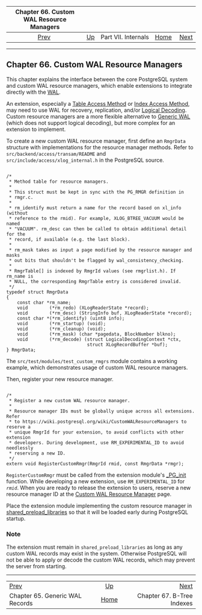 <!--?xml version="1.0" encoding="UTF-8" standalone="no"?-->

|           Chapter 66. Custom WAL Resource Managers          |                                            |                     |                                                       |                                                  |
| :---------------------------------------------------------: | :----------------------------------------- | :-----------------: | ----------------------------------------------------: | -----------------------------------------------: |
| [Prev](generic-wal.html "Chapter 65. Generic WAL Records")  | [Up](internals.html "Part VII. Internals") | Part VII. Internals | [Home](index.html "PostgreSQL 17devel Documentation") |  [Next](btree.html "Chapter 67. B-Tree Indexes") |

***

## Chapter 66. Custom WAL Resource Managers

This chapter explains the interface between the core PostgreSQL system and custom WAL resource managers, which enable extensions to integrate directly with the [WAL](wal.html "Chapter 30. Reliability and the Write-Ahead Log").

An extension, especially a [Table Access Method](tableam.html "Chapter 63. Table Access Method Interface Definition") or [Index Access Method](indexam.html "Chapter 64. Index Access Method Interface Definition"), may need to use WAL for recovery, replication, and/or [Logical Decoding](logicaldecoding.html "Chapter 49. Logical Decoding"). Custom resource managers are a more flexible alternative to [Generic WAL](generic-wal.html "Chapter 65. Generic WAL Records") (which does not support logical decoding), but more complex for an extension to implement.

To create a new custom WAL resource manager, first define an `RmgrData` structure with implementations for the resource manager methods. Refer to `src/backend/access/transam/README` and `src/include/access/xlog_internal.h` in the PostgreSQL source.

```

/*
 * Method table for resource managers.
 *
 * This struct must be kept in sync with the PG_RMGR definition in
 * rmgr.c.
 *
 * rm_identify must return a name for the record based on xl_info (without
 * reference to the rmid). For example, XLOG_BTREE_VACUUM would be named
 * "VACUUM". rm_desc can then be called to obtain additional detail for the
 * record, if available (e.g. the last block).
 *
 * rm_mask takes as input a page modified by the resource manager and masks
 * out bits that shouldn't be flagged by wal_consistency_checking.
 *
 * RmgrTable[] is indexed by RmgrId values (see rmgrlist.h). If rm_name is
 * NULL, the corresponding RmgrTable entry is considered invalid.
 */
typedef struct RmgrData
{
    const char *rm_name;
    void        (*rm_redo) (XLogReaderState *record);
    void        (*rm_desc) (StringInfo buf, XLogReaderState *record);
    const char *(*rm_identify) (uint8 info);
    void        (*rm_startup) (void);
    void        (*rm_cleanup) (void);
    void        (*rm_mask) (char *pagedata, BlockNumber blkno);
    void        (*rm_decode) (struct LogicalDecodingContext *ctx,
                              struct XLogRecordBuffer *buf);
} RmgrData;
```

The `src/test/modules/test_custom_rmgrs` module contains a working example, which demonstrates usage of custom WAL resource managers.

Then, register your new resource manager.

```

/*
 * Register a new custom WAL resource manager.
 *
 * Resource manager IDs must be globally unique across all extensions. Refer
 * to https://wiki.postgresql.org/wiki/CustomWALResourceManagers to reserve a
 * unique RmgrId for your extension, to avoid conflicts with other extension
 * developers. During development, use RM_EXPERIMENTAL_ID to avoid needlessly
 * reserving a new ID.
 */
extern void RegisterCustomRmgr(RmgrId rmid, const RmgrData *rmgr);
```

`RegisterCustomRmgr` must be called from the extension module's [\_PG\_init](xfunc-c.html#XFUNC-C-DYNLOAD "38.10.1. Dynamic Loading") function. While developing a new extension, use `RM_EXPERIMENTAL_ID` for *`rmid`*. When you are ready to release the extension to users, reserve a new resource manager ID at the [Custom WAL Resource Manager](https://wiki.postgresql.org/wiki/CustomWALResourceManagers) page.

Place the extension module implementing the custom resource manager in [shared\_preload\_libraries](runtime-config-client.html#GUC-SHARED-PRELOAD-LIBRARIES) so that it will be loaded early during PostgreSQL startup.

### Note

The extension must remain in `shared_preload_libraries` as long as any custom WAL records may exist in the system. Otherwise PostgreSQL will not be able to apply or decode the custom WAL records, which may prevent the server from starting.

***

|                                                             |                                                       |                                                  |
| :---------------------------------------------------------- | :---------------------------------------------------: | -----------------------------------------------: |
| [Prev](generic-wal.html "Chapter 65. Generic WAL Records")  |       [Up](internals.html "Part VII. Internals")      |  [Next](btree.html "Chapter 67. B-Tree Indexes") |
| Chapter 65. Generic WAL Records                             | [Home](index.html "PostgreSQL 17devel Documentation") |                       Chapter 67. B-Tree Indexes |
